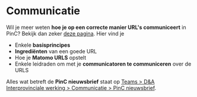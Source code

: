 # Communicatie

Wil je meer weten **hoe je op een correcte manier URL&#39;s communiceert** in PinC? Bekijk dan zeker [deze pagina](https://github.com/provinciesincijfers/JiveDocumentation/blob/master/10.%20Communicatie/Goed%20communiceren%20van%20URLs%20in%20PinC.md). Hier vind je
- Enkele **basisprincipes**
- **Ingrediënten** van een goede URL
- Hoe je **Matomo URLS** opstelt
- Enkele leidraden om met je **communicatoren te communiceren** over de URLS

Alles wat betreft de **PinC nieuwsbrief** staat op [Teams > D&A Interprovinciale werking > Communicatie > PinC nieuwsbrief](https://teams.microsoft.com/\_?tenantId=abeeed50-ea7b-4008-b0e5-d27f624bf85e#/files/Communicatie?threadId=19:c68c9c38e16a43d8885cacd995cdbb0b@thread.tacv2&amp;ctx=channel&amp;rootfolder=%252Fteams%252FDA-Interprovincialewerking%252FGedeelde%2520documenten%252FCommunicatie%252FPinC%2520nieuwsbrief).
